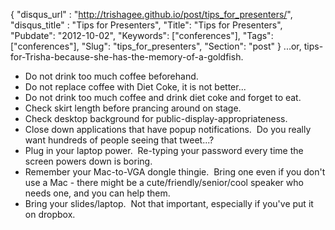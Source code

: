 {
 "disqus_url" : "http://trishagee.github.io/post/tips_for_presenters/",
 "disqus_title" : "Tips for Presenters",
 "Title": "Tips for Presenters",
 "Pubdate": "2012-10-02",
 "Keywords": ["conferences"],
 "Tags": ["conferences"],
 "Slug": "tips_for_presenters",
 "Section": "post"
}
...or, tips-for-Trisha-because-she-has-the-memory-of-a-goldfish.<br /><ul><li>Do not drink too much coffee beforehand.</li><li>Do not replace coffee with Diet Coke, it is not better...</li><li>Do not drink too much coffee and drink diet coke and forget to eat.</li><li>Check skirt length before prancing around on stage.</li><li>Check desktop background for public-display-appropriateness.</li><li>Close down applications that have popup notifications. &nbsp;Do you really want hundreds of people seeing that tweet...?</li><li>Plug in your laptop power. &nbsp;Re-typing your password every time the screen powers down is boring.</li><li>Remember your Mac-to-VGA dongle thingie. &nbsp;Bring one even if you don't use a Mac - there might be a cute/friendly/senior/cool speaker who needs one, and you can help them.</li><li>Bring your slides/laptop. &nbsp;Not that important, especially if you've put it on dropbox.</li></ul>
